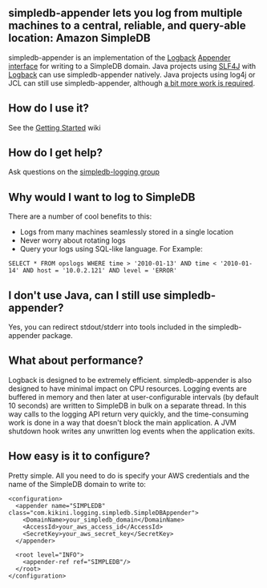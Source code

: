 ## simpledb-appender lets you log from multiple machines to a central, reliable, and query-able location: Amazon SimpleDB ##

simpledb-appender is an implementation of the [Logback](http://logback.qos.ch/manual/appenders.html) [Appender interface](http://logback.qos.ch/apidocs/ch/qos/logback/core/Appender.html) for writing to a SimpleDB domain. Java projects using [SLF4J](http://www.slf4j.org/) with [Logback](http://logback.qos.ch/) can use simpledb-appender natively. Java projects using log4j or JCL can still use simpledb-appender, although [a bit more work is required](http://www.slf4j.org/legacy.html).

## How do I use it? ##
See the [Getting Started](http://code.google.com/p/simpledb-appender/wiki/GettingStarted) wiki

## How do I get help? ##
Ask questions on the [simpledb-logging group](http://groups.google.com/group/simpledb-logging)

## Why would I want to log to SimpleDB ##
There are a number of cool benefits to this:

  * Logs from many machines seamlessly stored in a single location
  * Never worry about rotating logs
  * Query your logs using SQL-like language. For Example:

```
SELECT * FROM opslogs WHERE time > '2010-01-13' AND time < '2010-01-14' AND host = '10.0.2.121' AND level = 'ERROR'
```

## I don't use Java, can I still use simpledb-appender? ##
Yes, you can redirect stdout/stderr into tools included in the simpledb-appender package.

## What about performance? ##
Logback is designed to be extremely efficient. simpledb-appender is also designed to have minimal impact on CPU resources. Logging events are buffered in memory and then later at user-configurable intervals (by default 10 seconds) are written to SimpleDB in bulk on a separate thread. In this way calls to the logging API return very quickly, and the time-consuming work is done in a way that doesn't block the main application. A JVM shutdown hook writes any unwritten log events when the application exits.

## How easy is it to configure? ##
Pretty simple. All you need to do is specify your AWS credentials and the name of the SimpleDB domain to write to:

```
<configuration>
  <appender name="SIMPLEDB" class="com.kikini.logging.simpledb.SimpleDBAppender">
    <DomainName>your_simpledb_domain</DomainName>
    <AccessId>your_aws_access_id</AccessId>
    <SecretKey>your_aws_secret_key</SecretKey>
  </appender>

  <root level="INFO">
    <appender-ref ref="SIMPLEDB"/>
  </root>
</configuration>
```
